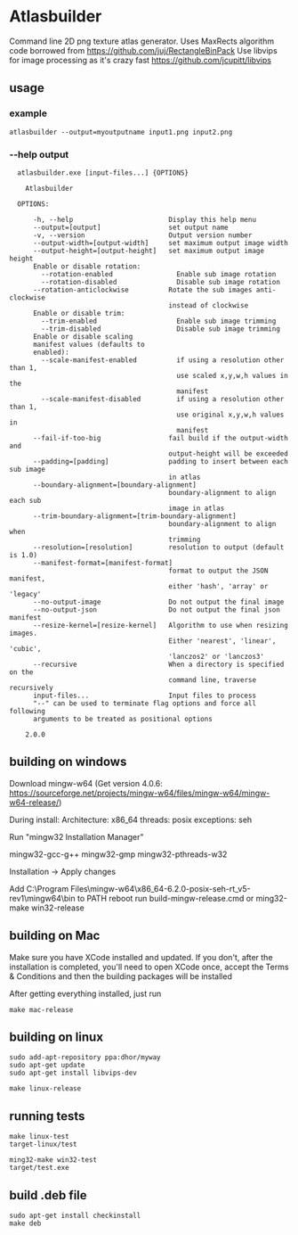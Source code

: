 # Atlasbuilder

Command line 2D png texture atlas generator. Uses MaxRects algorithm code borrowed from https://github.com/juj/RectangleBinPack
Use libvips for image processing as it's crazy fast https://github.com/jcupitt/libvips

## usage

### example

```atlasbuilder --output=myoutputname input1.png input2.png```

### --help output

```
  atlasbuilder.exe [input-files...] {OPTIONS}

    Atlasbuilder

  OPTIONS:

      -h, --help                        Display this help menu
      --output=[output]                 set output name
      -v, --version                     Output version number
      --output-width=[output-width]     set maximum output image width
      --output-height=[output-height]   set maximum output image height
      Enable or disable rotation:
        --rotation-enabled                Enable sub image rotation
        --rotation-disabled               Disable sub image rotation
      --rotation-anticlockwise          Rotate the sub images anti-clockwise
                                        instead of clockwise
      Enable or disable trim:
        --trim-enabled                    Enable sub image trimming
        --trim-disabled                   Disable sub image trimming
      Enable or disable scaling
      manifest values (defaults to
      enabled):
        --scale-manifest-enabled          if using a resolution other than 1,
                                          use scaled x,y,w,h values in the
                                          manifest
        --scale-manifest-disabled         if using a resolution other than 1,
                                          use original x,y,w,h values in
                                          manifest
      --fail-if-too-big                 fail build if the output-width and
                                        output-height will be exceeded
      --padding=[padding]               padding to insert between each sub image
                                        in atlas
      --boundary-alignment=[boundary-alignment]
                                        boundary-alignment to align each sub
                                        image in atlas
      --trim-boundary-alignment=[trim-boundary-alignment]
                                        boundary-alignment to align when
                                        trimming
      --resolution=[resolution]         resolution to output (default is 1.0)
      --manifest-format=[manifest-format]
                                        format to output the JSON manifest,
                                        either 'hash', 'array' or 'legacy'
      --no-output-image                 Do not output the final image
      --no-output-json                  Do not output the final json manifest
      --resize-kernel=[resize-kernel]   Algorithm to use when resizing images.
                                        Either 'nearest', 'linear', 'cubic',
                                        'lanczos2' or 'lanczos3'
      --recursive                       When a directory is specified on the
                                        command line, traverse recursively
      input-files...                    Input files to process
      "--" can be used to terminate flag options and force all following
      arguments to be treated as positional options

    2.0.0
```

## building on windows

Download mingw-w64 (Get version 4.0.6: https://sourceforge.net/projects/mingw-w64/files/mingw-w64/mingw-w64-release/)

During install:
Architecture: x86_64
threads: posix
exceptions: seh

Run "mingw32 Installation Manager"

mingw32-gcc-g++
mingw32-gmp
mingw32-pthreads-w32

Installation -> Apply changes

Add C:\Program Files\mingw-w64\x86_64-6.2.0-posix-seh-rt_v5-rev1\mingw64\bin to PATH
reboot
run build-mingw-release.cmd or ming32-make win32-release


## building on Mac

Make sure you have XCode installed and updated. If you don't, after the installation is completed, you'll need to open XCode once, accept the Terms & Conditions and then the building packages will be installed

After getting everything installed, just run

```
make mac-release
```


## building on linux

```
sudo add-apt-repository ppa:dhor/myway
sudo apt-get update
sudo apt-get install libvips-dev

make linux-release
```

## running tests

```
make linux-test
target-linux/test
```

```
ming32-make win32-test
target/test.exe
```

## build .deb file

```
sudo apt-get install checkinstall
make deb
```


